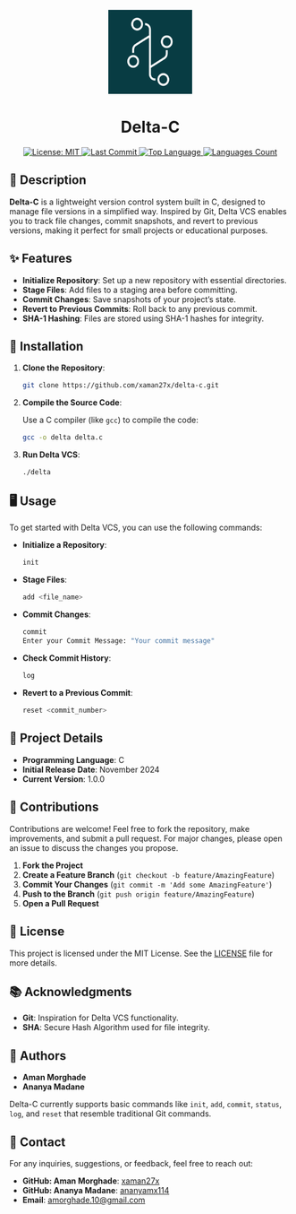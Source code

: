 <p align="center">
  <a href="https://github.com/xaman27x/delta-c" rel="noopener" target="_blank">
    <img width="150" height="150" src="assets/source_control.png" alt="Delta VCS Logo">
  </a>
</p>
<h1 align="center">Delta-C</h1>
<div align="center">
  <a href="https://github.com/xaman27x/delta-c/blob/main/LICENSE" rel="noopener" target="_blank">
    <img src="https://img.shields.io/badge/license-GPU-blue.svg" alt="License: MIT">
  </a>

  <a href="https://github.com/xaman27x/delta-c/commits/main" rel="noopener" target="_blank">
    <img src="https://img.shields.io/github/last-commit/xaman27x/delta-c" alt="Last Commit">
  </a>

  <a href="https://github.com/xaman27x/delta-c/search?l=c" rel="noopener" target="_blank">
    <img src="https://img.shields.io/github/languages/top/xaman27x/delta-c" alt="Top Language">
  </a>

  <a href="https://github.com/xaman27x/delta-c" rel="noopener" target="_blank">
    <img src="https://img.shields.io/github/languages/count/xaman27x/delta-c" alt="Languages Count">
  </a>
</div>


## 📜 Description
**Delta-C** is a lightweight version control system built in C, designed to manage file versions in a simplified way. Inspired by Git, Delta VCS enables you to track file changes, commit snapshots, and revert to previous versions, making it perfect for small projects or educational purposes.

## ✨ Features
- **Initialize Repository**: Set up a new repository with essential directories.
- **Stage Files**: Add files to a staging area before committing.
- **Commit Changes**: Save snapshots of your project’s state.
- **Revert to Previous Commits**: Roll back to any previous commit.
- **SHA-1 Hashing**: Files are stored using SHA-1 hashes for integrity.

## 🚀 Installation

1. **Clone the Repository**:
   ```bash
   git clone https://github.com/xaman27x/delta-c.git
   ```
2. **Compile the Source Code**:
   
   Use a C compiler (like `gcc`) to compile the code:
   ```bash
   gcc -o delta delta.c
   ```
3. **Run Delta VCS**:
   ```bash
   ./delta
   ```

## 🖥️ Usage

To get started with Delta VCS, you can use the following commands:

- **Initialize a Repository**: 
  ```bash
  init
  ```
- **Stage Files**:
  ```bash
  add <file_name>
  ```
- **Commit Changes**:
  ```bash
  commit 
  Enter your Commit Message: "Your commit message"
  ```
- **Check Commit History**:
  ```bash
  log
  ```
- **Revert to a Previous Commit**:
  ```bash
  reset <commit_number>
  ```

## 📅 Project Details
- **Programming Language**: C
- **Initial Release Date**: November 2024
- **Current Version**: 1.0.0

## 🤝 Contributions
Contributions are welcome! Feel free to fork the repository, make improvements, and submit a pull request. For major changes, please open an issue to discuss the changes you propose.

1. **Fork the Project**
2. **Create a Feature Branch** (`git checkout -b feature/AmazingFeature`)
3. **Commit Your Changes** (`git commit -m 'Add some AmazingFeature'`)
4. **Push to the Branch** (`git push origin feature/AmazingFeature`)
5. **Open a Pull Request**

## 📝 License
This project is licensed under the MIT License. See the [LICENSE](https://github.com/xaman27x/delta-c/blob/main/LICENSE) file for more details.

## 📚 Acknowledgments
- **Git**: Inspiration for Delta VCS functionality.
- **SHA**: Secure Hash Algorithm used for file integrity.

## 👥 Authors
- **Aman Morghade**
- **Ananya Madane**

Delta-C currently supports basic commands like `init`, `add`, `commit`, `status`, `log`, and `reset` that resemble traditional Git commands.

## 📧 Contact
For any inquiries, suggestions, or feedback, feel free to reach out:

- **GitHub: Aman Morghade**: [xaman27x](https://github.com/xaman27x)
- **GitHub: Ananya Madane**: [ananyamx114](https://github.com/ananyamx114)
- **Email**: amorghade.10@gmail.com
